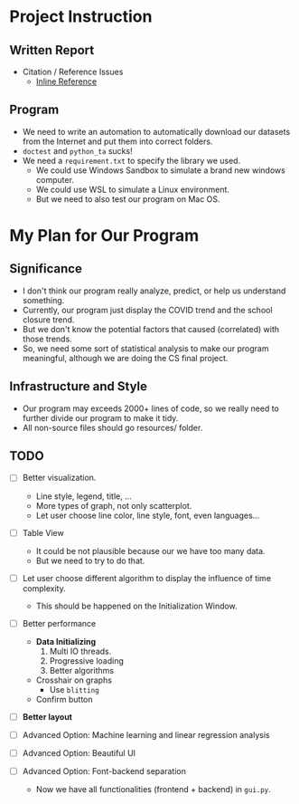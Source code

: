# Project Instruction

## Written Report

- Citation / Reference Issues
    - [Inline Reference](https://advice.writing.utoronto.ca/using-sources/documentation/)

## Program

- We need to write an automation to automatically download our datasets from the Internet and put them into correct folders.
- `doctest` and `python_ta` sucks!
- We need a `requirement.txt` to specify the library we used.
    - We could use Windows Sandbox to simulate a brand new windows computer.
    - We could use WSL to simulate a Linux environment.
    - But we need to also test our program on Mac OS.

# My Plan for Our Program

## Significance 

- I don't think our program really analyze, predict, or help us understand something.
- Currently, our program just display the COVID trend and the school closure trend.
- But we don't know the potential factors that caused (correlated) with those trends.
- So, we need some sort of statistical analysis to make our program meaningful, although we are doing the CS final project.

## Infrastructure and Style

- Our program may exceeds 2000+ lines of code, so we really need to further divide our program to make it tidy.
- All non-source files should go resources/ folder.

## TODO

- [ ] Better visualization.
    - Line style, legend, title, ...
    - More types of graph, not only scatterplot.
    - Let user choose line color, line style, font, even languages...
- [ ] Table View
    - It could be not plausible because our we have too many data.
    - But we need to try to do that.

- [ ] Let user choose different algorithm to display the influence of time complexity.
    - This should be happened on the Initialization Window.

- [ ] Better performance
    - **Data Initializing**
        1. Multi IO threads.
        2. Progressive loading
        3. Better algorithms
    - Crosshair on graphs
        - Use `blitting`
    - Confirm button
- [ ] **Better layout** 

- [ ] Advanced Option: Machine learning and linear regression analysis
- [ ] Advanced Option: Beautiful UI
- [ ] Advanced Option: Font-backend separation
    - Now we have all functionalities (frontend + backend) in `gui.py`.